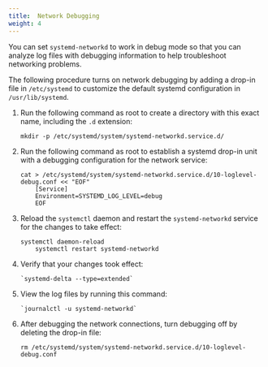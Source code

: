 ```yaml
---
title:  Network Debugging
weight: 4
---
```


You can set `systemd-networkd` to work in debug mode so that you can analyze log files with debugging information to help troubleshoot networking problems. 

The following procedure turns on network debugging by adding a drop-in file in `/etc/systemd` to customize the default systemd configuration in `/usr/lib/systemd`.

1. Run the following command as root to create a directory with this exact name, including the `.d` extension:

	`mkdir -p /etc/systemd/system/systemd-networkd.service.d/`

1. Run the following command as root to establish a systemd drop-in unit with a debugging configuration for the network service:

    ```
    cat > /etc/systemd/system/systemd-networkd.service.d/10-loglevel-debug.conf << "EOF"
    	[Service]
    	Environment=SYSTEMD_LOG_LEVEL=debug
    	EOF
    ```
 
1. Reload the `systemctl` daemon and restart the `systemd-networkd` service for the changes to take effect:
	
    ```
    systemctl daemon-reload
    	systemctl restart systemd-networkd
    ```

1. Verify that your changes took effect:

	   `systemd-delta --type=extended`

1. View the log files by running this command:

	   `journalctl -u systemd-networkd`

1. After debugging the network connections, turn debugging off by deleting the drop-in file:

   	`rm /etc/systemd/system/systemd-networkd.service.d/10-loglevel-debug.conf`
	